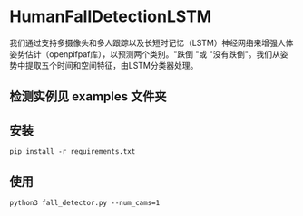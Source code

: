 # HumanFallDetectionLSTM
我们通过支持多摄像头和多人跟踪以及长短时记忆（LSTM）神经网络来增强人体姿势估计（openpifpaf库），以预测两个类别。"跌倒 "或 "没有跌倒"。我们从姿势中提取五个时间和空间特征，由LSTM分类器处理。
## 检测实例见 examples 文件夹
## 安装

```shell script
pip install -r requirements.txt
```

## 使用
```shell script
python3 fall_detector.py --num_cams=1
```